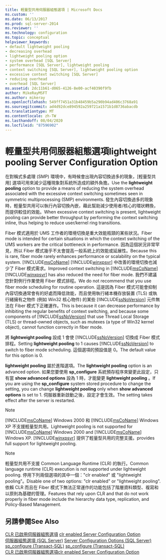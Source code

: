 ```yaml
---
title: 輕量型共用伺服器組態選項 | Microsoft Docs
ms.custom: ''
ms.date: 06/13/2017
ms.prod: sql-server-2014
ms.reviewer: ''
ms.technology: configuration
ms.topic: conceptual
helpviewer_keywords:
- default lightweight pooling
- decreasing overhead
- lightweight pooling option
- system overhead [SQL Server]
- performance [SQL Server], lightweight pooling
- context switching [SQL Server], lightweight pooling option
- excessive context switching [SQL Server]
- reducing overhead
- overhead [SQL Server]
ms.assetid: 2dc11b61-d065-4126-8e00-acf40390f9fb
author: MikeRayMSFT
ms.author: mikeray
ms.openlocfilehash: 549ff7451a31b48459b5a290b94ad406c3768a91
ms.sourcegitcommit: ad4d92dce894592a259721a1571b1d8736abacdb
ms.translationtype: MT
ms.contentlocale: zh-TW
ms.lasthandoff: 08/04/2020
ms.locfileid: "87596902"
---
```

# <a name="lightweight-pooling-server-configuration-option"></a><span data-ttu-id="3c371-102">輕量型共用伺服器組態選項</span><span class="sxs-lookup"><span data-stu-id="3c371-102">lightweight pooling Server Configuration Option</span></span>
  <span data-ttu-id="3c371-103">在對稱式多處理 (SMP) 環境中，有時候會出現內容切換過多的現象，[輕量型共用] 選項可用來減少這種現象對系統所造成的額外負擔。</span><span class="sxs-lookup"><span data-stu-id="3c371-103">Use the **lightweight pooling** option to provide a means of reducing the system overhead associated with the excessive context switching sometimes seen in symmetric multiprocessing (SMP) environments.</span></span> <span data-ttu-id="3c371-104">發生內容切換過多的現象時，輕量型共用可以執行內容切換內嵌，藉此幫助減少使用者/核心的環狀轉換，而提供較佳的效能。</span><span class="sxs-lookup"><span data-stu-id="3c371-104">When excessive context switching is present, lightweight pooling can provide better throughput by performing the context switching inline, thus helping to reduce user/kernel ring transitions.</span></span>  
  
 <span data-ttu-id="3c371-105">Fiber 模式適用於 UMS 工作者的環境切換是重大效能瓶頸的某些狀況。</span><span class="sxs-lookup"><span data-stu-id="3c371-105">Fiber mode is intended for certain situations in which the context switching of the UMS workers are the critical bottleneck in performance.</span></span> <span data-ttu-id="3c371-106">因為這個狀況非常罕見，所以 Fiber 模式幾乎不太會提高一般系統上的效能或延展性。</span><span class="sxs-lookup"><span data-stu-id="3c371-106">Because this is rare, fiber mode rarely enhances performance or scalability on the typical system.</span></span> <span data-ttu-id="3c371-107">[!INCLUDE[msCoName](../../includes/msconame-md.md)] [!INCLUDE[winxpsvr](../../includes/winxpsvr-md.md)] 中改善的環境切換也減少了 Fiber 模式需求。</span><span class="sxs-lookup"><span data-stu-id="3c371-107">Improved context switching in [!INCLUDE[msCoName](../../includes/msconame-md.md)] [!INCLUDE[winxpsvr](../../includes/winxpsvr-md.md)] has also reduced the need for fiber mode.</span></span> <span data-ttu-id="3c371-108">我們不建議您針對例行作業使用 Fiber 模式排程。</span><span class="sxs-lookup"><span data-stu-id="3c371-108">We do not recommend that you use fiber mode scheduling for routine operation.</span></span> <span data-ttu-id="3c371-109">這是因為 Fiber 模式可能會抑制內容切換通常會有的好處而降低效能，而且使用執行緒本機存放裝置 (TLS) 或執行緒擁有之物件 (例如 Win32 核心物件) 的某些 [!INCLUDE[ssNoVersion](../../includes/ssnoversion-md.md)] 元件無法在 Fiber 模式下正確運作。</span><span class="sxs-lookup"><span data-stu-id="3c371-109">This is because it can decrease performance by inhibiting the regular benefits of context switching, and because some components of [!INCLUDE[ssNoVersion](../../includes/ssnoversion-md.md)] that use Thread Local Storage (TLS) or thread-owned objects, such as mutexes (a type of Win32 kernel object), cannot function correctly in fiber mode.</span></span>  
  
 <span data-ttu-id="3c371-110">將 **lightweight pooling** 設成 1 會使 [!INCLUDE[ssNoVersion](../../includes/ssnoversion-md.md)] 切換成 Fiber 模式排程。</span><span class="sxs-lookup"><span data-stu-id="3c371-110">Setting **lightweight pooling** to 1 causes [!INCLUDE[ssNoVersion](../../includes/ssnoversion-md.md)] to switch to fiber mode scheduling.</span></span> <span data-ttu-id="3c371-111">這個選項的預設值是 0。</span><span class="sxs-lookup"><span data-stu-id="3c371-111">The default value for this option is 0.</span></span>  
  
 <span data-ttu-id="3c371-112">**lightweight pooling** 屬於進階選項。</span><span class="sxs-lookup"><span data-stu-id="3c371-112">The **lightweight pooling** option is an advanced option.</span></span> <span data-ttu-id="3c371-113">如果您要使用 **sp_configure** 系統預存程序來變更此設定，只有當 **show advanced options** 設為 1 時，才能變更 **lightweight pooling** 。</span><span class="sxs-lookup"><span data-stu-id="3c371-113">If you are using the **sp_configure** system stored procedure to change the setting, you can change **lightweight pooling** only when **show advanced options** is set to 1.</span></span> <span data-ttu-id="3c371-114">伺服器重新啟動之後，設定才會生效。</span><span class="sxs-lookup"><span data-stu-id="3c371-114">The setting takes effect after the server is restarted.</span></span>  
  
> [!NOTE]  
>  <span data-ttu-id="3c371-115">[!INCLUDE[msCoName](../../includes/msconame-md.md)] Windows 2000 和 [!INCLUDE[msCoName](../../includes/msconame-md.md)] Windows XP 不支援輕量型共用。</span><span class="sxs-lookup"><span data-stu-id="3c371-115">Lightweight pooling is not supported for [!INCLUDE[msCoName](../../includes/msconame-md.md)] Windows 2000 and [!INCLUDE[msCoName](../../includes/msconame-md.md)] Windows XP.</span></span> [!INCLUDE[winxpsvr](../../includes/winxpsvr-md.md)] <span data-ttu-id="3c371-116">提供了輕量型共用的完整支援。</span><span class="sxs-lookup"><span data-stu-id="3c371-116">provides full support for lightweight pooling.</span></span>  
  
> [!NOTE]  
>  <span data-ttu-id="3c371-117">輕量型共用不支援 Common Language Runtime (CLR) 的執行。</span><span class="sxs-lookup"><span data-stu-id="3c371-117">Common language runtime (CLR) execution is not supported under lightweight pooling.</span></span> <span data-ttu-id="3c371-118">停用下列兩個選項的其中一個："clr enabled" 或 "lightweight pooling"。</span><span class="sxs-lookup"><span data-stu-id="3c371-118">Disable one of two options: "clr enabled" or "lightweight pooling".</span></span> <span data-ttu-id="3c371-119">依賴 CLR 而且在 Fiber 模式下無法正常運作的功能包括了階層資料類型、複寫和以原則為基礎的管理。</span><span class="sxs-lookup"><span data-stu-id="3c371-119">Features that rely upon CLR and that do not work properly in fiber mode include the hierarchy data type, replication, and Policy-Based Management.</span></span>  
  
## <a name="see-also"></a><span data-ttu-id="3c371-120">另請參閱</span><span class="sxs-lookup"><span data-stu-id="3c371-120">See Also</span></span>  
 <span data-ttu-id="3c371-121">[CLR 已啟用伺服器組態選項](clr-enabled-server-configuration-option.md) </span><span class="sxs-lookup"><span data-stu-id="3c371-121">[clr enabled Server Configuration Option](clr-enabled-server-configuration-option.md) </span></span>  
 <span data-ttu-id="3c371-122">[伺服器組態選項 &#40;SQL Server&#41;](server-configuration-options-sql-server.md) </span><span class="sxs-lookup"><span data-stu-id="3c371-122">[Server Configuration Options &#40;SQL Server&#41;](server-configuration-options-sql-server.md) </span></span>  
 <span data-ttu-id="3c371-123">[sp_configure &#40;Transact-SQL&#41;](/sql/relational-databases/system-stored-procedures/sp-configure-transact-sql) </span><span class="sxs-lookup"><span data-stu-id="3c371-123">[sp_configure &#40;Transact-SQL&#41;](/sql/relational-databases/system-stored-procedures/sp-configure-transact-sql) </span></span>  
 [<span data-ttu-id="3c371-124">CLR 已啟用伺服器組態選項</span><span class="sxs-lookup"><span data-stu-id="3c371-124">clr enabled Server Configuration Option</span></span>](clr-enabled-server-configuration-option.md)  
  
  
